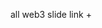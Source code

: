 all web3 slide link
    <!-- https://petal-estimate-4e9.notion.site/Web-3-Cohort-d1b49c992dbf4648b185f974523d127c -->
+

